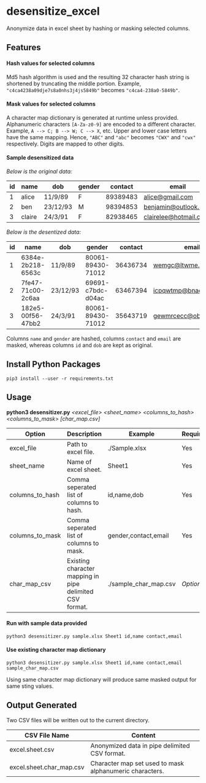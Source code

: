 # desensitize_excel
Anonymize data in excel sheet by hashing or masking selected columns. 


## Features

#### Hash values for selected columns
Md5 hash algorithm is used and the resulting 32 character hash string is shortened by truncating the middle portion. Example, `"c4ca4238a09dje7s8a0nhs3j4js5849b"` becomes `"c4ca4-238a0-5849b"`.

#### Mask values for selected columns
A character map dictionary is generated at runtime unless provided. Alphanumeric characters `[A-Za-z0-9]` are encoded to a different character. Example, `A --> C; B --> W; C --> X`, etc. Upper and lower case letters have the same mapping. Hence, `"ABC"` and `"abc"` becomes `"CWX"` and `"cwx"` respectively.  Digits are mapped to other digits.

#### Sample desensitized data

_Below is the original data:_

id | name | dob | gender | contact | email
-- | -- | -- | -- | -- | --
1 | alice | 11/9/89 | F | 89389483 | alice@gmail.com
2 | ben | 23/12/93 | M | 98394853 | benjamin@outlook.com
3 | claire | 24/3/91 | F | 82938465 | clairelee@hotmail.com

_Below is the desentized data:_

id | name | dob | gender | contact | email
-- | -- | -- | -- | -- | --
1 | 6384e-2b218-6563c | 11/9/89 | 80061-89430-71012 | 36436734 | wemgc@ltwme.gbt
2 | 7fe47-71c00-2c6aa | 23/12/93 | 69691-c7bdc-d04ac | 63467394 | icpqwtmp@bnaebbd.gbt
3 | 182e5-00f56-47bb2 | 24/3/91 | 80061-89430-71012 | 35643719 | gewmrcecc@obatwme.gbt

Columns `name` and `gender` are hashed, columns `contact` and `email` are masked, whereas columns `id` and `dob` are kept as original.


## Install Python Packages
```
pip3 install --user -r requirements.txt
```


## Usage

**python3 desensitizer.py** _<excel_file>_ _<sheet_name>_ _<columns_to_hash>_ _<columns_to_mask>_ _[char_map.csv]_


Option | Description | Example | Required
-- | -- | -- | --
excel_file | Path to excel file. | ./Sample.xlsx | Yes
sheet_name | Name of excel sheet. | Sheet1 | Yes
columns_to_hash | Comma seperated list of columns to hash. | id,name,dob | Yes
columns_to_mask | Comma seperated list of columns to mask. | gender,contact,email | Yes
char_map_csv | Existing character mapping in pipe  delimited CSV format. | ./sample_char_map.csv | _Optional_


#### Run with sample data provided
```
python3 desensitizer.py sample.xlsx Sheet1 id,name contact,email
```

#### Use existing character map dictionary
```
python3 desensitizer.py sample.xlsx Sheet1 id,name contact,email sample_char_map.csv
```
Using same character map dictionary will produce same masked output for same sting values.


## Output Generated
Two CSV files will be written out to the current directory.

CSV File Name | Content
-- | --
excel.sheet.csv | Anonymized data in pipe delimited CSV format.
excel.sheet.char_map.csv | Character map set used to mask alphanumeric characters.
